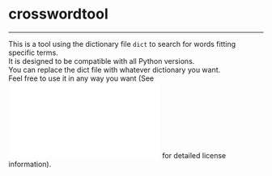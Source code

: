 # crosswordtool

---

This is a tool using the dictionary file `dict` to search for words fitting specific terms.  
It is designed to be compatible with all Python versions.  
You can replace the dict file with whatever dictionary you want.  
Feel free to use it in any way you want (See ![LICENSE.txt](LICENSE.txt) for detailed license information).
